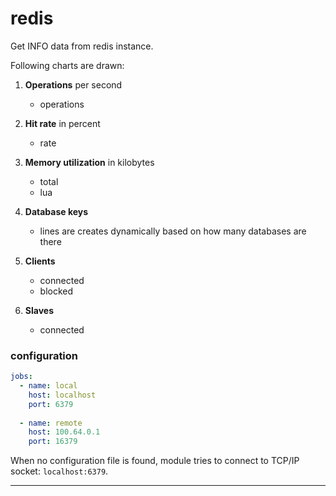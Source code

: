 # redis

Get INFO data from redis instance.

Following charts are drawn:

1.  **Operations** per second

    -   operations

2.  **Hit rate** in percent

    -   rate

3.  **Memory utilization** in kilobytes

    -   total
    -   lua

4.  **Database keys**

    -   lines are creates dynamically based on how many databases are there

5.  **Clients**

    -   connected
    -   blocked

6.  **Slaves**

    -   connected

### configuration

```yaml
jobs:
  - name: local
    host: localhost
    port: 6379
      
  - name: remote
    host: 100.64.0.1
    port: 16379
```

When no configuration file is found, module tries to connect to TCP/IP socket: `localhost:6379`.

---
